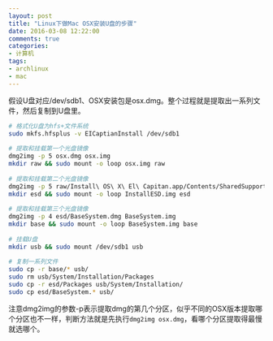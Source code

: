 ```yaml
---
layout: post
title: "Linux下做Mac OSX安装U盘的步骤"
date: 2016-03-08 12:22:00
comments: true
categories:
- 计算机
tags:
- archlinux
- mac
---
```


假设U盘对应/dev/sdb1、OSX安装包是osx.dmg。整个过程就是提取出一系列文件，然后复制到U盘里。

```bash
# 格式化U盘为hfs+文件系统
sudo mkfs.hfsplus -v EICaptianInstall /dev/sdb1
 
# 提取和挂载第一个光盘镜像
dmg2img -p 5 osx.dmg osx.img
mkdir raw && sudo mount -o loop osx.img raw
 
# 提取和挂载第二个光盘镜像
dmg2img -p 5 raw/Install\ OS\ X\ El\ Capitan.app/Contents/SharedSupport/InstallESD.dmg InstallESD.img
mkdir esd && sudo mount -o loop InstallESD.img esd
 
# 提取和挂载第三个光盘镜像
dmg2img -p 4 esd/BaseSystem.dmg BaseSystem.img
mkdir base && sudo mount -o loop BaseSystem.img base
 
# 挂载U盘
mkdir usb && sudo mount /dev/sdb1 usb
 
# 复制一系列文件
sudo cp -r base/* usb/
sudo rm usb/System/Installation/Packages
sudo cp -r esd/Packages usb/System/Installation/
sudo cp esd/BaseSystem.* usb/
```

注意dmg2img的参数-p表示提取dmg的第几个分区，似乎不同的OSX版本提取哪个分区也不一样，判断方法就是先执行`dmg2img osx.dmg`，看哪个分区提取得最慢就选哪个。

